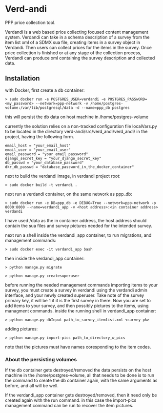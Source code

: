 # Verd-andi

PPP price collection tool.

Verdandi is a web based price collecting focused content management system.
Verdandi can take in a schema description of a survey from the item list xml of a SDMX sua file, creating items in a survey object in Verdandi.  Then users can collect prices for the
items in the survey.  Once price collection is finished or at any stage of the collection
process, Verdandi can produce xml containing the survey description and collected data.

## Installation

with Docker, first create a db container:
 
 	> sudo docker run -e POSTGRES_USER=verdandi -e POSTGRES_PASSwORD=<my_password> --network=ppp-network -v /home/postgres-volume:/var/lib/postgresql/data -d --name=ppp_db postgres

this will persist the db data on host machine in /home/postgres-volume

currently the solution relies on a non-tracked configuration file localVars.py to be located in the directory verd-andi/src/verd_andi/verd_andi/ in the project, having the following form.
```
email_host = "your_email_host"
email_user = "your_email_user"
email_password = "your_email_password"
django_secret_key = "your_django_secret_key"
db_passwd = "your_database_password"
dkr_db_passwd = "database_password_in_the_docker_container"
```

next to build the verdandi image, in verdandi project root:

 	> sudo docker build -t verdandi .

next run a verdandi container, on the same network as ppp_db:

	> sudo docker run -e DB=ppp_db -e DEBUG=True --network=ppp-network -p 8000:8000 --name=verdandi_app -v <host address>:<in container address> verdandi

I have used /data as the in container address, the host address should contain the sua files and survey pictures needed for the intended survey.

next run a shell inside the verdandi_app container, to run migrations, and management commands:

	> sudo docker exec -it verdandi_app bash

then inside the verdandi_app container:

	> python manage.py migrate

	> python manage.py createsuperuser

before running the needed management commands importing items to your survey, you must create a survey in verdandi using the verdandi admin interface, and your newly created superuser. Take note of the survey primary key, it will be 1 if it is the first survey in there. 
 Now you are set to add items to your survey, and then possibly pictures to the items, using managment commands. inside the running shell in verdandi_app container:

 	> python manage.py dbInput path_to_survey_itemlist.xml <survey pk>

 adding pictures:

 	> python manage.py import-pics path_to_directory_w_pics

 note that the pictures must have names coresponding to the item codes.

### About the persisting volumes

If the db container gets destroyed/removed the data persists on the host machine
in the /home/postgres-volume, all that needs to be done is to run the command to
create the db container again, with the same arguments as before, and all will be well.

If the verdandi_app container gets destroyed/removed, then it need only be created again
with the run command. in this case the import-pics management command can be run to recover the item pictures.









